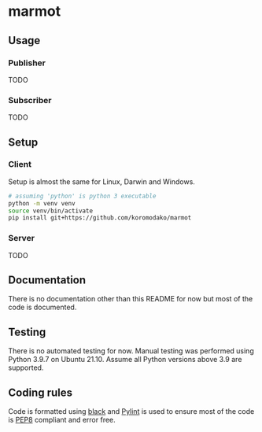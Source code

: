 # marmot

## Usage

### Publisher

TODO

### Subscriber

TODO

## Setup

### Client 

Setup is almost the same for Linux, Darwin and Windows.

```bash
# assuming 'python' is python 3 executable
python -m venv venv
source venv/bin/activate
pip install git+https://github.com/koromodako/marmot
```

### Server

TODO

## Documentation

There is no documentation other than this README for now but most of the code is 
documented.

## Testing

There is no automated testing for now. Manual testing was performed using
Python 3.9.7 on Ubuntu 21.10. Assume all Python versions above 3.9 are supported.

## Coding rules

Code is formatted using [black](https://github.com/psf/black) and
[Pylint](https://pylint.org) is used to ensure most of the code is
[PEP8](https://www.python.org/dev/peps/pep-0008) compliant and error free.

